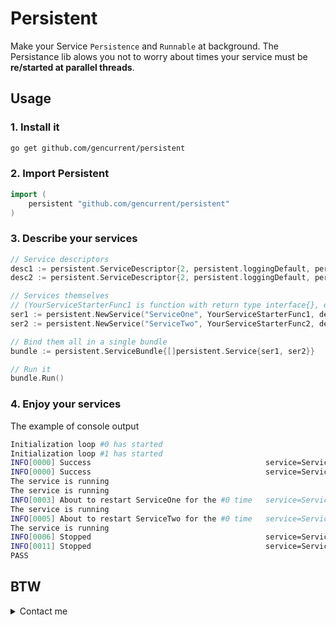 # Persistent #

Make your Service `Persistence` and `Runnable` at background. 
The Persistance lib alows you not to worry about times your service must be **re/started at parallel threads**.

## Usage ##
### 1. Install it ###

```sh
go get github.com/gencurrent/persistent
```

### 2. Import Persistent ###

```go
import (
    persistent "github.com/gencurrent/persistent"
)
```

### 3. Describe your services ### 

```go
// Service descriptors
desc1 := persistent.ServiceDescriptor{2, persistent.loggingDefault, persistent.loggingDefault, persistent.loggingDefault, persistent.loggingDefault} // Should remove loggingDefault repetitions ... [TODO: doit]
desc2 := persistent.ServiceDescriptor{2, persistent.loggingDefault, persistent.loggingDefault, persistent.loggingDefault, persistent.loggingDefault}

// Services themselves
// (YourServiceStarterFunc1 is function with return type interface{}, error)
ser1 := persistent.NewService("ServiceOne", YourServiceStarterFunc1, desc1)
ser2 := persistent.NewService("ServiceTwo", YourServiceStarterFunc2, desc2)

// Bind them all in a single bundle
bundle := persistent.ServiceBundle{[]persistent.Service{ser1, ser2}}

// Run it
bundle.Run()
```

### 4. Enjoy your services ###

The example of console output

```sh
Initialization loop #0 has started
Initialization loop #1 has started
INFO[0000] Success                                       service=ServiceTwo
INFO[0000] Success                                       service=ServiceOne
The service is running 
The service is running 
INFO[0003] About to restart ServiceOne for the #0 time   service=ServiceOne
The service is running 
INFO[0005] About to restart ServiceTwo for the #0 time   service=ServiceTwo
The service is running 
INFO[0006] Stopped                                       service=ServiceOne
INFO[0011] Stopped                                       service=ServiceTwo
PASS
```

## BTW ##
<details markdown="1">
My first OpenSource, so, please, do not kick me hard (or Persistently)

if have qustions, please send me an email: gencurrent@gmail.com

<summary>Contact me</summary>

